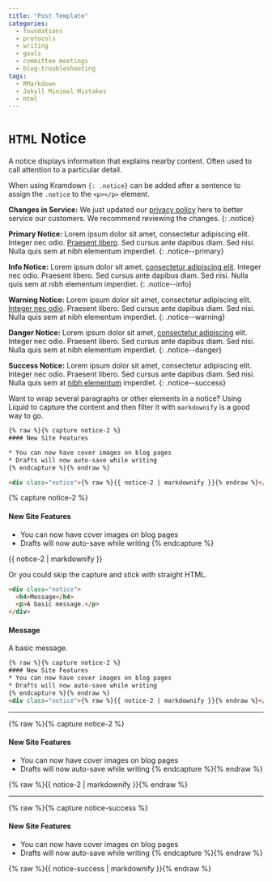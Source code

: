 ```yaml
---
title: "Post Template"
categories:
  - foundations
  - protocols
  - writing
  - goals
  - committee meetings
  - blog-troubleshooting
tags:
  - RMarkdown
  - Jekyll Minimal Mistakes
  - html
---
```


# `HTML` Notice 

A notice displays information that explains nearby content. Often used to call attention to a particular detail.

When using Kramdown `{: .notice}` can be added after a sentence to assign the `.notice` to the `<p></p>` element. 

**Changes in Service:** We just updated our [privacy policy](#) here to better service our customers. We recommend reviewing the changes.
{: .notice}

**Primary Notice:** Lorem ipsum dolor sit amet, consectetur adipiscing elit. Integer nec odio. [Praesent libero](#). Sed cursus ante dapibus diam. Sed nisi. Nulla quis sem at nibh elementum imperdiet.
{: .notice--primary}

**Info Notice:** Lorem ipsum dolor sit amet, [consectetur adipiscing elit](#). Integer nec odio. Praesent libero. Sed cursus ante dapibus diam. Sed nisi. Nulla quis sem at nibh elementum imperdiet.
{: .notice--info}

**Warning Notice:** Lorem ipsum dolor sit amet, consectetur adipiscing elit. [Integer nec odio](#). Praesent libero. Sed cursus ante dapibus diam. Sed nisi. Nulla quis sem at nibh elementum imperdiet.
{: .notice--warning}

**Danger Notice:** Lorem ipsum dolor sit amet, [consectetur adipiscing](#) elit. Integer nec odio. Praesent libero. Sed cursus ante dapibus diam. Sed nisi. Nulla quis sem at nibh elementum imperdiet.
{: .notice--danger}

**Success Notice:** Lorem ipsum dolor sit amet, consectetur adipiscing elit. Integer nec odio. Praesent libero. Sed cursus ante dapibus diam. Sed nisi. Nulla quis sem at [nibh elementum](#) imperdiet.
{: .notice--success}

Want to wrap several paragraphs or other elements in a notice? Using Liquid to capture the content and then filter it with `markdownify` is a good way to go.

```html
{% raw %}{% capture notice-2 %}
#### New Site Features

* You can now have cover images on blog pages
* Drafts will now auto-save while writing
{% endcapture %}{% endraw %}

<div class="notice">{% raw %}{{ notice-2 | markdownify }}{% endraw %}</div>
```

{% capture notice-2 %}
#### New Site Features

* You can now have cover images on blog pages
* Drafts will now auto-save while writing
{% endcapture %}

<div class="notice">
  {{ notice-2 | markdownify }}
</div>

Or you could skip the capture and stick with straight HTML.

```html
<div class="notice">
  <h4>Message</h4>
  <p>A basic message.</p>
</div>
```

<div class="notice">
  <h4>Message</h4>
  <p>A basic message.</p>
</div>

```html
{% raw %}{% capture notice-2 %}
#### New Site Features
* You can now have cover images on blog pages
* Drafts will now auto-save while writing
{% endcapture %}{% endraw %}
<div class="notice">{% raw %}{{ notice-2 | markdownify }}{% endraw %}</div>
```
---

{% raw %}{% capture notice-2 %}
#### New Site Features
* You can now have cover images on blog pages
* Drafts will now auto-save while writing
{% endcapture %}{% endraw %}
<div class="notice">{% raw %}{{ notice-2 | markdownify }}{% endraw %}</div>

---
{% raw %}{% capture notice-success %}
#### New Site Features
* You can now have cover images on blog pages
* Drafts will now auto-save while writing
{% endcapture %}{% endraw %}

<div class="notice">{% raw %}{{ notice-success | markdownify }}{% endraw %}</div>
